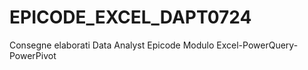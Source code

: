# EPICODE_EXCEL_DAPT0724
Consegne elaborati Data Analyst Epicode
Modulo Excel-PowerQuery-PowerPivot
